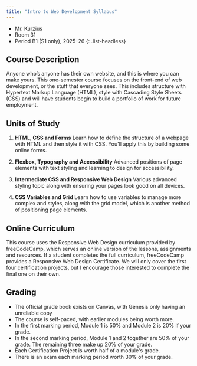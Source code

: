 ```yaml
---
title: "Intro to Web Development Syllabus"
---
```


- Mr. Kurzius
- Room 31
- Period B1 (S1 only), 2025–26
{: .list-headless}

## Course Description

Anyone who’s anyone has their own website, and this is where you can make yours. This one-semester course focuses on the front-end of web development, or the stuff that everyone sees. This includes structure with Hypertext Markup Language (HTML), style with Cascading Style Sheets (CSS) and will have students begin to build a portfolio of work for future employment.

## Units of Study

1. **HTML, CSS and Forms** Learn how to define the structure of a webpage with HTML and then style it with CSS. You'll apply this by building some online forms.

2. **Flexbox, Typography and Accessibility** Advanced positions of page elements with text styling and learning to design for accessibility.

3. **Intermediate CSS and Responsive Web Design** Various advanced styling topic along with ensuring your pages look good on all devices.

4. **CSS Variables and Grid** Learn how to use variables to manage more complex and styles, along with the grid model, which is another method of positioning page elements.

## Online Curriculum

This course uses the Responsive Web Design curriculum provided by freeCodeCamp, which serves an online version of the lessons, assignments and resources. If a student completes the full curriculum, freeCodeCamp provides a Responsive Web Design Certificate. We will only cover the first four certification projects, but I encourage those interested to complete the final one on their own.

## Grading

- The official grade book exists on Canvas, with Genesis only having an unreliable copy
- The course is self-paced, with earlier modules being worth more.
- In the first marking period, Module 1 is 50% and Module 2 is 20% if your grade.
- In the second marking period, Module 1 and 2 together are 50% of your grade. The remaining three make up 20% of your grade.
- Each Certification Project is worth half of a module's grade.
- There is an exam each marking period worth 30% of your grade.
